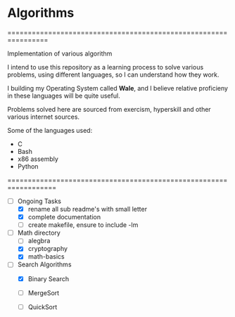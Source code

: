 # Algorithms

================================================================

Implementation of various algorithm

I intend to use this repository as a learning process to solve various problems, using different languages, so I can understand how they work.

I building my Operating System called **Wale**, and I believe relative proficieny in these languages will be quite useful.

Problems solved here are sourced from exercism, hyperskill and other various internet sources.

Some of the languages used:
- C
- Bash
- x86 assembly
- Python
 
==================================================================

- [ ] Ongoing Tasks
    - [x] rename all sub readme's with small letter
    - [x] complete documentation
    - [ ] create makefile, ensure to include -lm

- [ ] Math directory
  - [ ] alegbra
  - [x] cryptography
  - [x] math-basics

- [ ] Search Algorithms
    - [x] Binary Search
    - [ ] MergeSort
    - [ ] QuickSort
    

